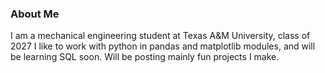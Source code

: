 ### About Me
I am a mechanical engineering student at Texas A&M University, class of 2027
I like to work with python in pandas and matplotlib modules, and will be learning SQL soon.
Will be posting mainly fun projects I make.
  
<!--
**rajarshi-bose/rajarshi-bose** is a ✨ _special_ ✨ repository because its `README.md` (this file) appears on your GitHub profile.

Here are some ideas to get you started:

- 🔭 I’m currently working on ...
- 🌱 I’m currently learning ...
- 👯 I’m looking to collaborate on ...
- 🤔 I’m looking for help with ...
- 💬 Ask me about ...
- 📫 How to reach me: ...
- 😄 Pronouns: ...
- ⚡ Fun fact: ...
-->
